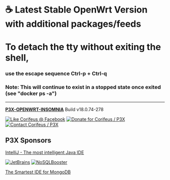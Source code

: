 [//]: #@corifeus-header

# ☕ Latest Stable OpenWrt Version with additional packages/feeds

                        
[//]: #@corifeus-header:end
# To detach the tty without exiting the shell,

### use the escape sequence Ctrl-p + Ctrl-q

### Note: This will continue to exist in a stopped state once exited (see "docker ps -a")
[//]: #@corifeus-footer

---

[**P3X-OPENWRT-INSOMNIA**](https://pages.corifeus.com/openwrt-insomnia) Build v18.0.74-278 

[![Like Corifeus @ Facebook](https://img.shields.io/badge/LIKE-Corifeus-3b5998.svg)](https://www.facebook.com/corifeus.software) [![Donate for Corifeus / P3X](https://img.shields.io/badge/Donate-Corifeus-003087.svg)](https://www.paypal.com/cgi-bin/webscr?cmd=_s-xclick&hosted_button_id=QZVM4V6HVZJW6)  [![Contact Corifeus / P3X](https://img.shields.io/badge/Contact-P3X-ff9900.svg)](https://www.patrikx3.com/en/front/contact) 


## P3X Sponsors

[IntelliJ - The most intelligent Java IDE](https://www.jetbrains.com)
  
[![JetBrains](https://cdn.corifeus.com/assets/svg/jetbrains-logo.svg)](https://www.jetbrains.com/) [![NoSQLBooster](https://cdn.corifeus.com/assets/png/nosqlbooster-70x70.png)](https://www.nosqlbooster.com/)

[The Smartest IDE for MongoDB](https://www.nosqlbooster.com)
  
  
 

[//]: #@corifeus-footer:end
